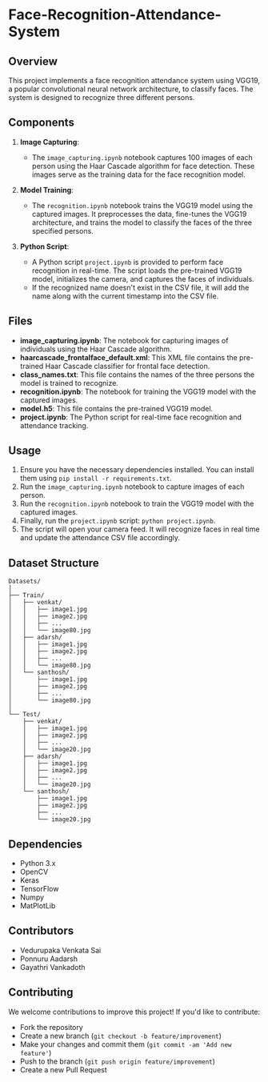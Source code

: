 # Face-Recognition-Attendance-System

## Overview
This project implements a face recognition attendance system using VGG19, a popular convolutional neural network architecture, to classify faces. The system is designed to recognize three different persons.

## Components
1. **Image Capturing**:
   - The `image_capturing.ipynb` notebook captures 100 images of each person using the Haar Cascade algorithm for face detection. These images serve as the training data for the face recognition model.

2. **Model Training**: 
   - The `recognition.ipynb` notebook trains the VGG19 model using the captured images. It preprocesses the data, fine-tunes the VGG19 architecture, and trains the model to classify the faces of the three specified persons.

3. **Python Script**:
   - A Python script `project.ipynb` is provided to perform face recognition in real-time. The script loads the pre-trained VGG19 model, initializes the camera, and captures the faces of individuals.
   - If the recognized name doesn't exist in the CSV file, it will add the name along with the current timestamp into the CSV file.

## Files
- **image_capturing.ipynb**: The notebook for capturing images of individuals using the Haar Cascade algorithm.
- **haarcascade_frontalface_default.xml**: This XML file contains the pre-trained Haar Cascade classifier for frontal face detection.
- **class_names.txt**: This file contains the names of the three persons the model is trained to recognize.
- **recognition.ipynb**: The notebook for training the VGG19 model with the captured images.
- **model.h5**: This file contains the pre-trained VGG19 model.
- **project.ipynb**: The Python script for real-time face recognition and attendance tracking.

## Usage
1. Ensure you have the necessary dependencies installed. You can install them using `pip install -r requirements.txt`.
2. Run the `image_capturing.ipynb` notebook to capture images of each person.
3. Run the `recognition.ipynb` notebook to train the VGG19 model with the captured images.
4. Finally, run the `project.ipynb` script: `python project.ipynb`.
5. The script will open your camera feed. It will recognize faces in real time and update the attendance CSV file accordingly.

## Dataset Structure
```
Datasets/
│
├── Train/
│   ├── venkat/
│   │   ├── image1.jpg
│   │   ├── image2.jpg
│   │   ├── ...
│   │   └── image80.jpg
│   ├── adarsh/
│   │   ├── image1.jpg
│   │   ├── image2.jpg
│   │   ├── ...
│   │   └── image80.jpg
│   └── santhosh/
│       ├── image1.jpg
│       ├── image2.jpg
│       ├── ...
│       └── image80.jpg
│
└── Test/
    ├── venkat/
    │   ├── image1.jpg
    │   ├── image2.jpg
    │   ├── ...
    │   └── image20.jpg
    ├── adarsh/
    │   ├── image1.jpg
    │   ├── image2.jpg
    │   ├── ...
    │   └── image20.jpg
    └── santhosh/
        ├── image1.jpg
        ├── image2.jpg
        ├── ...
        └── image20.jpg
```


## Dependencies
- Python 3.x
- OpenCV
- Keras
- TensorFlow
- Numpy
- MatPlotLib

## Contributors
- Vedurupaka Venkata Sai
- Ponnuru Aadarsh
- Gayathri Vankadoth

## Contributing
We welcome contributions to improve this project! If you'd like to contribute:
- Fork the repository
- Create a new branch (`git checkout -b feature/improvement`)
- Make your changes and commit them (`git commit -am 'Add new feature'`)
- Push to the branch (`git push origin feature/improvement`)
- Create a new Pull Request

